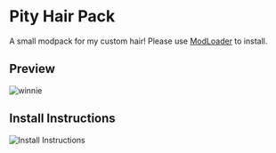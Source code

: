 # Pity Hair Pack
A small modpack for my custom hair! Please use [ModLoader](https://github.com/Lyoko-Jeremie/DoLModLoaderBuild/releases) to install.

## Preview
![winnie](https://github.com/CUUPIDON/Pity-Hair/assets/73448507/d69105ae-6b30-46b9-8b0d-8249cd6c8dcb)

## Install Instructions 
![Install Instructions](https://github.com/CUUPIDON/Pity-Hair/assets/73448507/9618d70c-9336-4a0a-aade-73a77f2aca20)
